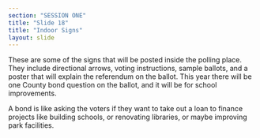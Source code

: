 ```yaml
---
section: "SESSION ONE"
title: "Slide 18"
title: "Indoor Signs"
layout: slide
---
```


These are some of the signs that will be posted inside the polling place.  They include directional arrows, voting instructions, sample ballots, and a poster that will explain the referendum on the ballot.  This year there will be one County bond question on the ballot, and it will be for school improvements. 

A bond is like asking the voters if they want to take out a loan to finance projects like building schools, or renovating libraries, or maybe improving park facilities. 
